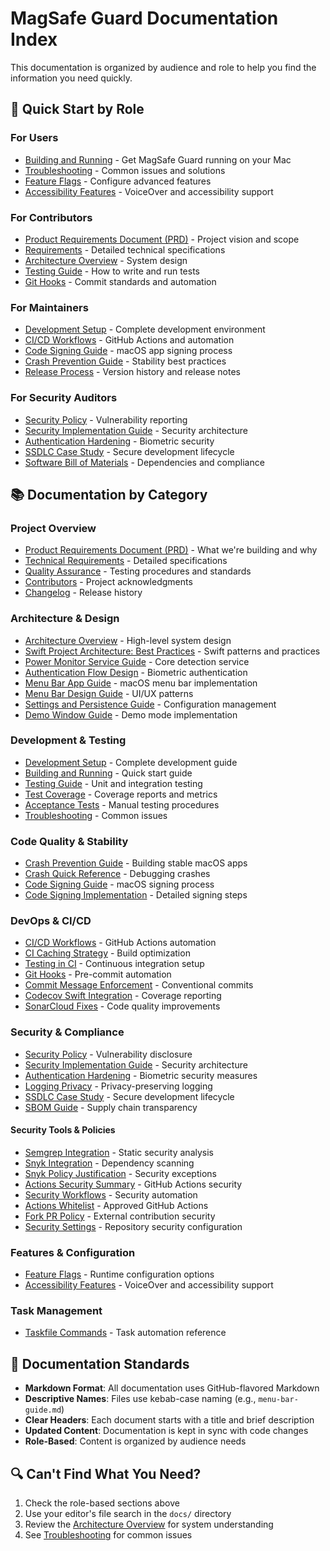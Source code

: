 # MagSafe Guard Documentation Index

This documentation is organized by audience and role to help you find the information you need quickly.

## 🚀 Quick Start by Role

### For Users

- [Building and Running](maintainers/building-and-running.md) - Get MagSafe Guard running on your Mac
- [Troubleshooting](maintainers/troubleshooting.md) - Common issues and solutions
- [Feature Flags](features/flags.md) - Configure advanced features
- [Accessibility Features](features/accessibility.md) - VoiceOver and accessibility support

### For Contributors

- [Product Requirements Document (PRD)](PRD.md) - Project vision and scope
- [Requirements](REQUIREMENTS.md) - Detailed technical specifications
- [Architecture Overview](architecture/architecture-overview.md) - System design
- [Testing Guide](maintainers/testing-guide.md) - How to write and run tests
- [Git Hooks](devops/git-hooks.md) - Commit standards and automation

### For Maintainers

- [Development Setup](DEVELOPMENT.md) - Complete development environment
- [CI/CD Workflows](devops/ci-cd-workflows.md) - GitHub Actions and automation
- [Code Signing Guide](maintainers/code-signing.md) - macOS app signing process
- [Crash Prevention Guide](maintainers/crash-prevention-guide.md) - Stability best practices
- [Release Process](CHANGELOG.md) - Version history and release notes

### For Security Auditors

- [Security Policy](SECURITY.md) - Vulnerability reporting
- [Security Implementation Guide](security/security-implementation-guide.md) - Security architecture
- [Authentication Hardening](security/authentication-hardening.md) - Biometric security
- [SSDLC Case Study](security/ssdlc-case-study.md) - Secure development lifecycle
- [Software Bill of Materials](security/sbom-guide.md) - Dependencies and compliance

## 📚 Documentation by Category

### Project Overview

- [Product Requirements Document (PRD)](PRD.md) - What we're building and why
- [Technical Requirements](REQUIREMENTS.md) - Detailed specifications
- [Quality Assurance](QA.md) - Testing procedures and standards
- [Contributors](CONTRIBUTORS.md) - Project acknowledgments
- [Changelog](CHANGELOG.md) - Release history

### Architecture & Design

- [Architecture Overview](architecture/architecture-overview.md) - High-level system design
- [Swift Project Architecture: Best Practices](architecture/swift-project-architecture-practices.md) - Swift patterns and practices
- [Power Monitor Service Guide](architecture/power-monitor-service-guide.md) - Core detection service
- [Authentication Flow Design](architecture/auth-flow-design.md) - Biometric authentication
- [Menu Bar App Guide](architecture/menu-bar-app-guide.md) - macOS menu bar implementation
- [Menu Bar Design Guide](architecture/menu-bar-design-guide.md) - UI/UX patterns
- [Settings and Persistence Guide](architecture/settings-persistence-guide.md) - Configuration management
- [Demo Window Guide](architecture/demo-window-guide.md) - Demo mode implementation

### Development & Testing

- [Development Setup](DEVELOPMENT.md) - Complete development guide
- [Building and Running](maintainers/building-and-running.md) - Quick start guide
- [Testing Guide](maintainers/testing-guide.md) - Unit and integration testing
- [Test Coverage](maintainers/test-coverage.md) - Coverage reports and metrics
- [Acceptance Tests](maintainers/acceptance-tests.md) - Manual testing procedures
- [Troubleshooting](maintainers/troubleshooting.md) - Common issues

### Code Quality & Stability

- [Crash Prevention Guide](maintainers/crash-prevention-guide.md) - Building stable macOS apps
- [Crash Quick Reference](maintainers/crash-quick-reference.md) - Debugging crashes
- [Code Signing Guide](maintainers/code-signing.md) - macOS signing process
- [Code Signing Implementation](maintainers/code-signing-implementation.md) - Detailed signing steps

### DevOps & CI/CD

- [CI/CD Workflows](devops/ci-cd-workflows.md) - GitHub Actions automation
- [CI Caching Strategy](devops/ci-caching-strategy.md) - Build optimization
- [Testing in CI](devops/testing-in-ci.md) - Continuous integration setup
- [Git Hooks](devops/git-hooks.md) - Pre-commit automation
- [Commit Message Enforcement](devops/commit-message-enforcement.md) - Conventional commits
- [Codecov Swift Integration](devops/codecov-swift.md) - Coverage reporting
- [SonarCloud Fixes](devops/sonarcloud-fixes.md) - Code quality improvements

### Security & Compliance

- [Security Policy](SECURITY.md) - Vulnerability disclosure
- [Security Implementation Guide](security/security-implementation-guide.md) - Security architecture
- [Authentication Hardening](security/authentication-hardening.md) - Biometric security measures
- [Logging Privacy](security/logging-privacy.md) - Privacy-preserving logging
- [SSDLC Case Study](security/ssdlc-case-study.md) - Secure development lifecycle
- [SBOM Guide](security/sbom-guide.md) - Supply chain transparency

#### Security Tools & Policies

- [Semgrep Integration](security/semgrep.md) - Static security analysis
- [Snyk Integration](security/snyk-integration.md) - Dependency scanning
- [Snyk Policy Justification](security/snyk-evaluatepolicy-justification.md) - Security exceptions
- [Actions Security Summary](security/ACTIONS_SECURITY_SUMMARY.md) - GitHub Actions security
- [Security Workflows](security/SECURITY_WORKFLOWS.md) - Security automation
- [Actions Whitelist](security/actions-whitelist.md) - Approved GitHub Actions
- [Fork PR Policy](security/fork-pr-policy.md) - External contribution security
- [Security Settings](security/security-settings.md) - Repository security configuration

### Features & Configuration

- [Feature Flags](features/flags.md) - Runtime configuration options
- [Accessibility Features](features/accessibility.md) - VoiceOver and accessibility support

### Task Management

- [Taskfile Commands](../tasks/README.md) - Task automation reference

## 📝 Documentation Standards

- **Markdown Format**: All documentation uses GitHub-flavored Markdown
- **Descriptive Names**: Files use kebab-case naming (e.g., `menu-bar-guide.md`)
- **Clear Headers**: Each document starts with a title and brief description
- **Updated Content**: Documentation is kept in sync with code changes
- **Role-Based**: Content is organized by audience needs

## 🔍 Can't Find What You Need?

1. Check the role-based sections above
2. Use your editor's file search in the `docs/` directory
3. Review the [Architecture Overview](architecture/architecture-overview.md) for system understanding
4. See [Troubleshooting](maintainers/troubleshooting.md) for common issues

